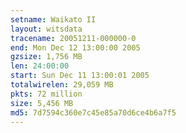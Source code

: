 ```yaml
---
setname: Waikato II
layout: witsdata
tracename: 20051211-000000-0
end: Mon Dec 12 13:00:00 2005
gzsize: 1,756 MB
len: 24:00:00
start: Sun Dec 11 13:00:01 2005
totalwirelen: 29,059 MB
pkts: 72 million
size: 5,456 MB
md5: 7d7594c360e7c45e85a70d6ce4b6a7f5
---
```

